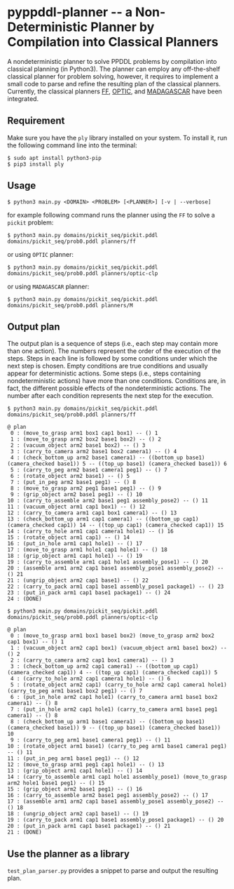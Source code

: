 # pyppddl-planner -- a Non-Deterministic Planner by Compilation into Classical Planners

A nondeterministic planner to solve PPDDL problems by compilation into classical planning 
(in Python3). 
The planner can employ any off-the-shelf classical planner for problem solving, 
however, it requires to implement a small code to parse and refine the resulting 
plan of the classical planners.
Currently, the classical planners [FF], [OPTIC], and [MADAGASCAR] have been integrated.

[FF]: https://fai.cs.uni-saarland.de/hoffmann/ff.html
[OPTIC]: https://nms.kcl.ac.uk/planning/software/optic.html
[MADAGASCAR]: https://users.aalto.fi/~rintanj1/jussi/satplan.html


## Requirement

Make sure you have the `ply` library installed on your system. 
To install it, run the following command line into the terminal:

```
$ sudo apt install python3-pip
$ pip3 install ply
```


## Usage

```
$ python3 main.py <DOMAIN> <PROBLEM> [<PLANNER>] [-v | --verbose]
```

for example following command runs the planner using the `FF` to solve a `pickit` problem:

```
$ python3 main.py domains/pickit_seq/pickit.pddl domains/pickit_seq/prob0.pddl planners/ff
```

or using `OPTIC` planner:

```
$ python3 main.py domains/pickit_seq/pickit.pddl domains/pickit_seq/prob0.pddl planners/optic-clp
```

or using `MADAGASCAR` planner:

```
$ python3 main.py domains/pickit_seq/pickit.pddl domains/pickit_seq/prob0.pddl planners/M
```


## Output plan

The output plan is a sequence of steps (i.e., each step may contain more than one action).
The numbers represent the order of the execution of the steps.
Steps in each line is followed by some conditions under which the next step is chosen.
Empty conditions are true conditions and usually appear for deterministic actions.
Some steps (i.e., steps containing nondeterministic actions) have more than one conditions.
Conditions are, in fact, the different possible effects of the nondeterministic actions.
The number after each condition represents the next step for the execution.


```
$ python3 main.py domains/pickit_seq/pickit.pddl domains/pickit_seq/prob0.pddl planners/ff

@ plan
 0 : (move_to_grasp arm1 box1 cap1 box1) -- () 1
 1 : (move_to_grasp arm2 box2 base1 box2) -- () 2
 2 : (vacuum_object arm2 base1 box2) -- () 3
 3 : (carry_to_camera arm2 base1 box2 camera1) -- () 4
 4 : (check_bottom_up arm2 base1 camera1) -- ((bottom_up base1) (camera_checked base1)) 5 -- ((top_up base1) (camera_checked base1)) 6
 5 : (carry_to_peg arm2 base1 camera1 peg1) -- () 7
 6 : (rotate_object arm2 base1) -- () 5
 7 : (put_in_peg arm2 base1 peg1) -- () 8
 8 : (move_to_grasp arm2 peg1 base1 peg1) -- () 9
 9 : (grip_object arm2 base1 peg1) -- () 10
10 : (carry_to_assemble arm2 base1 peg1 assembly_pose2) -- () 11
11 : (vacuum_object arm1 cap1 box1) -- () 12
12 : (carry_to_camera arm1 cap1 box1 camera1) -- () 13
13 : (check_bottom_up arm1 cap1 camera1) -- ((bottom_up cap1) (camera_checked cap1)) 14 -- ((top_up cap1) (camera_checked cap1)) 15
14 : (carry_to_hole arm1 cap1 camera1 hole1) -- () 16
15 : (rotate_object arm1 cap1) -- () 14
16 : (put_in_hole arm1 cap1 hole1) -- () 17
17 : (move_to_grasp arm1 hole1 cap1 hole1) -- () 18
18 : (grip_object arm1 cap1 hole1) -- () 19
19 : (carry_to_assemble arm1 cap1 hole1 assembly_pose1) -- () 20
20 : (assemble arm1 arm2 cap1 base1 assembly_pose1 assembly_pose2) -- () 21
21 : (ungrip_object arm2 cap1 base1) -- () 22
22 : (carry_to_pack arm1 cap1 base1 assembly_pose1 package1) -- () 23
23 : (put_in_pack arm1 cap1 base1 package1) -- () 24
24 : (DONE)
```


```
$ python3 main.py domains/pickit_seq/pickit.pddl domains/pickit_seq/prob0.pddl planners/optic-clp

@ plan
 0 : (move_to_grasp arm1 box1 base1 box2) (move_to_grasp arm2 box2 cap1 box1) -- () 1
 1 : (vacuum_object arm2 cap1 box1) (vacuum_object arm1 base1 box2) -- () 2
 2 : (carry_to_camera arm2 cap1 box1 camera1) -- () 3
 3 : (check_bottom_up arm2 cap1 camera1) -- ((bottom_up cap1) (camera_checked cap1)) 4 -- ((top_up cap1) (camera_checked cap1)) 5
 4 : (carry_to_hole arm2 cap1 camera1 hole1) -- () 6
 5 : (rotate_object arm2 cap1) (carry_to_hole arm2 cap1 camera1 hole1) (carry_to_peg arm1 base1 box2 peg1) -- () 7
 6 : (put_in_hole arm2 cap1 hole1) (carry_to_camera arm1 base1 box2 camera1) -- () 8
 7 : (put_in_hole arm2 cap1 hole1) (carry_to_camera arm1 base1 peg1 camera1) -- () 8
 8 : (check_bottom_up arm1 base1 camera1) -- ((bottom_up base1) (camera_checked base1)) 9 -- ((top_up base1) (camera_checked base1)) 10
 9 : (carry_to_peg arm1 base1 camera1 peg1) -- () 11
10 : (rotate_object arm1 base1) (carry_to_peg arm1 base1 camera1 peg1) -- () 11
11 : (put_in_peg arm1 base1 peg1) -- () 12
12 : (move_to_grasp arm1 peg1 cap1 hole1) -- () 13
13 : (grip_object arm1 cap1 hole1) -- () 14
14 : (carry_to_assemble arm1 cap1 hole1 assembly_pose1) (move_to_grasp arm2 hole1 base1 peg1) -- () 15
15 : (grip_object arm2 base1 peg1) -- () 16
16 : (carry_to_assemble arm2 base1 peg1 assembly_pose2) -- () 17
17 : (assemble arm1 arm2 cap1 base1 assembly_pose1 assembly_pose2) -- () 18
18 : (ungrip_object arm2 cap1 base1) -- () 19
19 : (carry_to_pack arm1 cap1 base1 assembly_pose1 package1) -- () 20
20 : (put_in_pack arm1 cap1 base1 package1) -- () 21
21 : (DONE)
```

## Use the planner as a library

`test_plan_parser.py` provides a snippet to parse and output the resulting plan.

